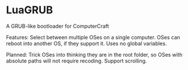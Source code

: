 LuaGRUB
=======
A GRUB-like bootloader for ComputerCraft

Features:
  Select between multiple OSes on a single computer.
  OSes can reboot into another OS, if they support it.
  Uses no global variables.

Planned:
  Trick OSes into thinking they are in the root folder, so OSes with absolute paths will not require recoding.
  Support scrolling.
